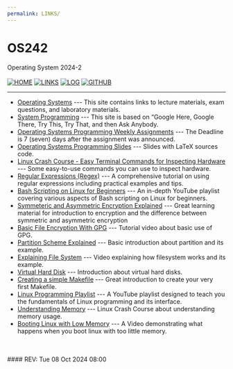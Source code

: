```yaml
---
permalink: LINKS/
---
```


#  OS242
Operating System 2024-2
<br>
<br>
[![HOME](https://img.shields.io/badge/Home--green.svg)](https://naufal-ramadhan.github.io/os242/)
[![LINKS](https://img.shields.io/badge/Links--aqua.svg)](https://naufal-ramadhan.github.io/os242/LINKS)
[![LOG](https://img.shields.io/badge/Log--eba434.svg)](https://naufal-ramadhan.github.io/os242/TXT/mylog.txt)
[![GITHUB](https://img.shields.io/badge/Github--white.svg?logo=github)](https://github.com/naufal-ramadhan/os242)
<hr>

* [Operating Systems](https://os.vlsm.org/) ---
  This site contains links to lecture materials, exam questions, and laboratory materials.
* [System Programming](https://sp.vlsm.org/) ---
  This site is based on “Google Here, Google There, Try This, Try That, and then Ask Anybody.
* [Operating Systems Programming Weekly Assignments](https://demos.vlsm.org/) ---
  The Deadline is 7 (seven) days after the assignment was announced.
* [Operating Systems Programming Slides](https://docos.vlsm.org/) ---
  Slides with LaTeX sources code.
* [Linux Crash Course - Easy Terminal Commands for Inspecting Hardware](https://youtu.be/oGyJr-iUwt8?si=59V2boc0XfmlFekg) ---
  Some easy-to-use commands you can use to inspect hardware.
* [Regular Expressions (Regex)](https://youtu.be/sa-TUpSx1JA?si=pFDRdlo5IeeuX58d) ---
  A comprehensive tutorial on using regular expressions including practical examples and tips.
* [Bash Scripting on Linux for Beginners](https://youtube.com/playlist?list=PLT98CRl2KxKGj-VKtApD8-zCqSaN2mD4w&si=jmZQBQ5nPixgrH6n) --- 
  An in-depth YouTube playlist covering various aspects of Bash scripting on Linux for beginners.
* [Symmeteric and Asymmetric Encryption Explained](https://www.youtube.com/watch?v=o_g-M7UBqI8) ---
  Great learning material for introduction to encryption and the difference between symmetric and asymmetric encryption
* [Basic File Encryption With GPG](https://youtu.be/DMGIlj7u7Eo?si=nOpjUSHcgrgj4MSe) ---
  Tutorial video about basic use of GPG.
* [Partition Scheme Explained](https://www.youtube.com/watch?v=vMB8uyosdOA) ---
  Basic introduction about partition and its example.
* [Explaining File System](https://www.youtube.com/watch?v=_h30HBYxtws) ---
  Video explaining how filesystem works and its example.
* [Virtual Hard Disk](https://www.youtube.com/watch?v=tTBt7_aACPI) ---
  Introduction about virtual hard disks.
* [Creating a simple Makefile](https://youtu.be/_r7i5X0rXJk?si=iW8sga0Sy_Lw3NSl) ---
  Great introduction to create your very first Makefile.
* [Linux Programming Playlist](https://youtube.com/playlist?list=PLysdvSvCcUhbrU3HhGhfQVbhjnN9GXCq4&si=HzqXJKVFn0UHiHKm) ---
  A YouTube playlist designed to teach you the fundamentals of Linux programming and its interface.
* [Understanding Memory](https://youtu.be/XTMyJ5l0GLg?si=BQsTzx-KXXVXqcFg) ---
  Linux Crash Course about understanding memory usage.
* [Booting Linux with Low Memory](https://youtu.be/obRacKML3vA?si=PRd8WTmzVqciPRDx) ---
  A Video demonstrating what happens when you boot linux with too little memory.

<br>
<br>
#### REV: Tue 08 Oct 2024 08:00
